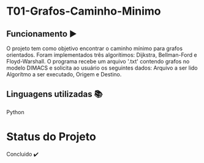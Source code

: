 # T01-Grafos-Caminho-Minimo

## Funcionamento ▶️

O projeto tem como objetivo encontrar o caminho mínimo para grafos orientados. Foram implementados três algorítimos:
Dijkstra, Bellman-Ford e Floyd-Warshall. O programa recebe um arquivo '.txt' contendo grafos no modelo DIMACS e solicita ao usuário os seguintes dados: Arquivo a ser lido
Algorítmo a ser executado, Origem e Destino.

## Linguagens utilizadas :books:

Python

# Status do Projeto
Concluido :heavy_check_mark:
